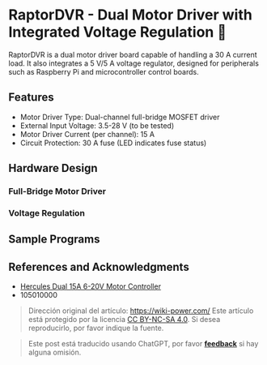 # RaptorDVR - Dual Motor Driver with Integrated Voltage Regulation 🚧

RaptorDVR is a dual motor driver board capable of handling a 30 A current load. It also integrates a 5 V/5 A voltage regulator, designed for peripherals such as Raspberry Pi and microcontroller control boards.

## Features

- Motor Driver Type: Dual-channel full-bridge MOSFET driver
- External Input Voltage: 3.5-28 V (to be tested)
- Motor Driver Current (per channel): 15 A
- Circuit Protection: 30 A fuse (LED indicates fuse status)

## Hardware Design

### Full-Bridge Motor Driver

### Voltage Regulation

## Sample Programs

## References and Acknowledgments

- [Hercules Dual 15A 6-20V Motor Controller](https://wiki.seeedstudio.com/Hercules_Dual_15A_6-20V_Motor_Controller/)
- 105010000

> Dirección original del artículo: <https://wiki-power.com/>
> Este artículo está protegido por la licencia [CC BY-NC-SA 4.0](https://creativecommons.org/licenses/by/4.0/deed.zh). Si desea reproducirlo, por favor indique la fuente.

> Este post está traducido usando ChatGPT, por favor [**feedback**](https://github.com/linyuxuanlin/Wiki_MkDocs/issues/new) si hay alguna omisión.